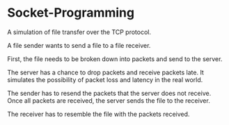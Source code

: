 # Socket-Programming
A simulation of file transfer over the TCP protocol.

A file sender wants to send a file to a file receiver.

First, the file needs to be broken down into packets and send to the server.

The server has a chance to drop packets and receive packets late. It simulates the possibility of packet loss and latency in the real world.

The sender has to resend the packets that the server does not receive. Once all packets are received, the server sends the file to the receiver.

The receiver has to resemble the file with the packets received.

